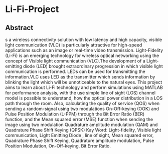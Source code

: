 # Li-Fi-Project


## Abstract

s a wireless connectivity solution with low latency and high capacity, visible light communication (VLC) is particularly attractive for high-speed applications such as an image or real-time
video transmission. Light-Fidelity (Li-Fi) is an emerging technology for wireless optical networking using the concept of Visible light communication (VLC).The development of a Light-emitting
diode (LED) brought extraordinary progression in which visible light communication is performed. LEDs can be used for transmitting the information.VLC uses LED as the transmitter
which sends information by blinking the light which will be unnoticeable to the natural eyes.
This project aims to learn about Li-Fi technology and perform simulations using MATLAB for
performance analysis, with the use simple line of sight (LOS) channel model is possible to understand, how the optical power distribution in a LOS path through the room. Also, calculating the
quality of service (QOS) when sending a random-signal using two modulations On-Off-keying
(OOK) and Pulse Position Modulation (L-PPM) through the Bit Error Ratio (BER) function,
and the Mean squared error (MSE) function when sending the image using two modulation
Quadrature amplitude modulation (QAM) and Quadrature Phase Shift Keying (QPSK)
Kay Word: Light-fidelity, Visible light communication, Light Emitting Diode , line of sight,
Mean squared error, Quadrature Phase Shift Keying, Quadrature amplitude modulation, Pulse
Position Modulation, On-Off-keying, Bit Error Ratio.
